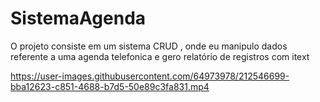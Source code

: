 # SistemaAgenda
O projeto consiste em um sistema CRUD , onde eu manipulo dados referente a uma agenda telefonica e gero relatório de registros com itext

https://user-images.githubusercontent.com/64973978/212546699-bba12623-c851-4688-b7d5-50e89c3fa831.mp4

